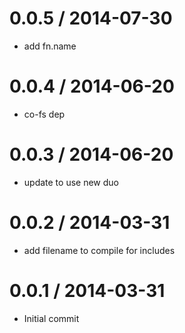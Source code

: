 
0.0.5 / 2014-07-30
==================

 * add fn.name

0.0.4 / 2014-06-20
==================

 * co-fs dep

0.0.3 / 2014-06-20
==================

 * update to use new duo

0.0.2 / 2014-03-31
==================

 * add filename to compile for includes

0.0.1 / 2014-03-31
==================

 * Initial commit
